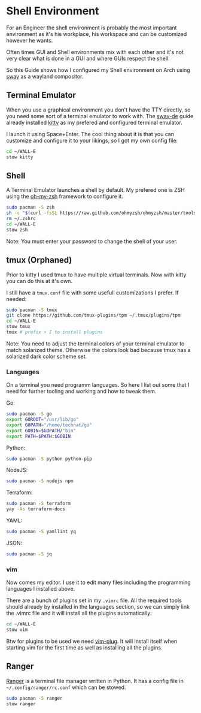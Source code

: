 # Shell Environment

For an Engineer the shell environment is probably the most important environment as it's his workplace, his workspace and can be customized however he wants.

Often times GUI and Shell environments mix with each other and it's not very clear what is done in a GUI and where GUIs respect the shell.

So this Guide shows how I configured my Shell environment on Arch using [sway](https://swaywm.org/) as a wayland compositor.

## Terminal Emulator

When you use a graphical environment you don't have the TTY directly, so you need some sort of a terminal emulator to work with. The [sway-de](./sway-de.md) guide already installed [kitty](https://sw.kovidgoyal.net/kitty/) as my prefered and configured terminal emulator. 

I launch it using Space+Enter. The cool thing about it is that you can customize and configure it to your likings, so I got my own config file:

```bash
cd ~/WALL-E
stow kitty
```

## Shell 

A Terminal Emulator launches a shell by default. My prefered one is ZSH using the [oh-my-zsh](https://ohmyz.sh/) framework to configure it.


```bash
sudo pacman -S zsh
sh -c "$(curl -fsSL https://raw.github.com/ohmyzsh/ohmyzsh/master/tools/install.sh)"
rm ~/.zshrc
cd ~/WALL-E
stow zsh
```

Note: You must enter your password to change the shell of your user.
  
## tmux (Orphaned)

Prior to kitty I used tmux to have multiple virtual terminals. Now with kitty you can do this at it's own.

I still have a `tmux.conf` file with some usefull customizations I prefer. If needed:

```bash
sudo pacman -S tmux
git clone https://github.com/tmux-plugins/tpm ~/.tmux/plugins/tpm
cd ~/WALL-E
stow tmux
tmux # prefix + I to install plugins
```  

Note: You need to adjust the terminal colors of your terminal emulator to match solarized theme. Otherwise the colors look bad because tmux has a solarized dark color scheme set.

### Languages

On a terminal you need programm languages. So here I list out some that I need for further tooling and working and how to tweak them.

Go:

```bash
sudo pacman -S go
export GOROOT="/usr/lib/go"
export GOPATH="/home/technat/go"
export GOBIN=$GOPATH/"bin"
export PATH=$PATH:$GOBIN
```

Python:

```bash
sudo pacman -S python python-pip
```

NodeJS:

```bash
sudo pacman -S nodejs npm
```

Terraform:

```bash
sudo pacman -S terraform 
yay -As terraform-docs
```

YAML:

```bash
sudo pacman -S yamllint yq
```

JSON:

```bash
sudo pacman -S jq
```

### vim

Now comes my editor. I use it to edit many files including the programming languages I installed above.

There are a bunch of plugins set in my `.vimrc` file. All the required tools should already by installed in the languages section, so we can simply link the .vimrc file and it will install all the plugins automatically:

```bash
cd ~/WALL-E
stow vim
```

Btw for plugins to be used we need [vim-plug](https://github.com/junegunn/vim-plug). It will install itself when starting vim for the first time as well as installing all the plugins.

## Ranger

[Ranger](https://github.com/ranger/ranger) is a terminal file manager written in Python. It has a config file in `~/.config/ranger/rc.conf` which can be stowed.

```bash
sudo pacman -S ranger
stow ranger
```
